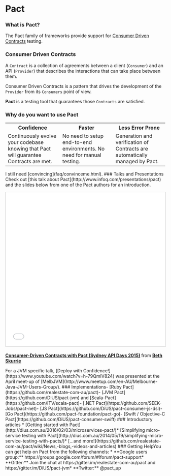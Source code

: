 # Pact
### What is Pact?
The Pact family of frameworks provide support for [Consumer Driven Contracts](http://martinfowler.com/articles/consumerDrivenContracts.html) testing.

### Consumer Driven Contracts
A `Contract` is a collection of agreements between a client (`Consumer`) and an API (`Provider`) that describes the interactions that can take place between them.

Consumer Driven Contracts is a pattern that drives the development of the `Provider` from its `Consumers` point of view.

**Pact** is a testing tool that guarantees those `Contracts` are satisfied.

### Why do you want to use Pact
<table> <tr> <th>Confidence</th> <th>Faster</th> <th>Less Error Prone</th> </tr> <tr> <td> Continuously evolve your codebase knowing that Pact will guarantee Contracts are met. </td> <td> No need to setup end-to-end environments. No need for manual testing.</td> <td> Generation and verification of Contracts are automatically managed by Pact. </td> </tr></table>
I still need [convincing](faq/convinceme.html).
### Talks and Presentations
Check out [this talk about Pact](http://www.infoq.com/presentations/pact) and the slides below from one of the Pact authors for an introduction.<p style="text-align: center;"><iframe src="//www.slideshare.net/slideshow/embed_code/key/f4e6DF51EttgzJ" width="595" height="485" frameborder="0" marginwidth="0" marginheight="0" scrolling="no" style="border:1px solid #CCC; border-width:1px; margin-bottom:5px; max-width: 100%;" allowfullscreen> </iframe> <div style="margin-bottom:5px"> <strong> <a href="//www.slideshare.net/bethesque/pact-44565612" title="Consumer-Driven Contracts with Pact (Sydney API Days 2015)" target="_blank">Consumer-Driven Contracts with Pact (Sydney API Days 2015)</a> </strong> from <strong><a target="_blank" href="//www.slideshare.net/bethesque">Beth Skurrie</a></strong> </div></p>
For a JVM specific talk, [Deploy with Confidence!](https://www.youtube.com/watch?v=h-79QmIV824) was presented at the April meet-up of [MelbJVM](http://www.meetup.com/en-AU/Melbourne-Java-JVM-Users-Group/).
### Implementations- [Ruby Pact](https://github.com/realestate-com-au/pact)- [JVM Pact](https://github.com/DiUS/pact-jvm) and [Scala-Pact](https://github.com/ITV/scala-pact)- [.NET Pact](https://github.com/SEEK-Jobs/pact-net)- [JS Pact](https://github.com/DiUS/pact-consumer-js-dsl)- [Go Pact](https://github.com/pact-foundation/pact-go)- [Swift / Objective-C Pact](https://github.com/DiUS/pact-consumer-swift)
### Introductory articles
* [Getting started with Pact](http://dius.com.au/2016/02/03/microservices-pact/)* [Simplifying micro-service testing with Pact](http://dius.com.au/2014/05/19/simplifying-micro-service-testing-with-pacts/)* [...and more!](https://github.com/realestate-com-au/pact/wiki/News,-blogs,-videos-and-articles)
### Getting HelpYou can get help on Pact from the following channels:
* **Google users group:** https://groups.google.com/forum/#!forum/pact-support* **Gitter:** Join the chat at https://gitter.im/realestate-com-au/pact and https://gitter.im/DiUS/pact-jvm* **Twitter:** @pact_up